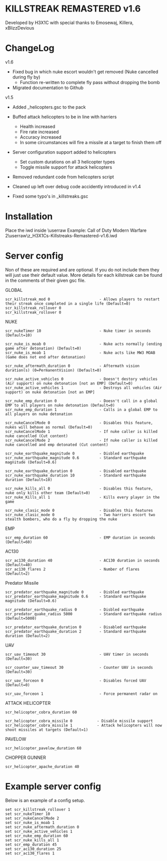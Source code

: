 # KILLSTREAK REMASTERED v1.6
Developed by H3X1C with special thanks to Emosewaj, Killera, xBlizzDevious

# ChangeLog
v1.6
* Fixed bug in which nuke escort wouldn't get removed (Nuke cancelled during fly by) 
  * Function re-written to complete fly pass without dropping the bomb
* Migrated documentation to Github

v1.5
* Added _helicopters.gsc to the pack

* Buffed attack helicopters to be in line with harriers
  * Health increased
  * Fire rate increased
  * Accuracy increased
  * In some circumstances will fire a missile at a target to finish them off

* Server configuration support added to helicopters
  * Set custom durations on all 3 helicopter types
  * Toggle missile support for attack helicopters

* Removed redundant code from helicopters script

* Cleaned up left over debug code accidently introduced in v1.4

* Fixed some typo's in _killstreaks.gsc

# Installation
Place the iwd inside \userraw
Example: Call of Duty Modern Warfare 2\userraw\z_H3X1Cs-Killstreaks-Remastered-v1.6.iwd

# Server config
Non of these are required and are optional. If you do not include them they will just use their default value. More details for each killstreak can be found in the comments of their given gsc file.

GLOBAL
```
scr_killstreak_mod 0                      - Allows players to restart their streak once completed in a single life (Default=0)
scr_killstreak_rollover 0
scr_killstreak_rollover 0
```

NUKE
```
scr_nukeTimer 10                          - Nuke timer in seconds (Default=10)

scr_nuke_is_moab 0                        - Nuke acts normally (ending game after detonation) (Default=0)
scr_nuke_is_moab 1                        - Nuke acts like MW3 MOAB (Game does not end after detonation)

scr_nuke_aftermath_duration 0             - Aftermath vision duration(s) (0=PermanentVision) (Default=0)

scr_nuke_active_vehicles 0                - Doesn't destory vehicles (Air support) on nuke detonation [not an EMP] (Default=0)
scr_nuke_active_vehicles 1                - Destroys all vehicles (Air support) on nuke detonation [not an EMP]

scr_nuke_emp_duration 0                   - Doesn't call in a global EMP to all players on nuke detonation (Default=0)
scr_nuke_emp_duration 1                   - Calls in a global EMP to all players on nuke detonation

scr_nukeCancelMode 0                      - Disables this feature, nukes will behave as normal (Default=0)
scr_nukeCancelMode 1                      - If nuke caller is killed nuke cancelled (Cut content)
scr_nukeCancelMode 2                      - If nuke caller is killed nuke cancelled and emp detonated (Cut content)

scr_nuke_earthquake_magnitude 0           - Disbled earthquake
scr_nuke_earthquake_magnitude 0.6         - Standard earthquake magnitude (Default=0.6)

scr_nuke_earthquake_duration 0            - Disabled earthquake 
scr_nuke_earthquake_duration 10	          - Standard earthquake duration (Default=10)

scr_nuke_kills_all 0                      - Disables this feature, nuke only kills other team (Default=0)
scr_nuke_Kills_all 1                      - Kills every player in the game

scr_nuke_clasic_mode 0                    - Disables this features 
scr_nuke_clasic_mode 0                    - Two harriers escort two stealth bombers, who do a fly by dropping the nuke
```


EMP
```
scr_emp_duration 60                       - EMP duration in seconds (Default=60)
```

AC130
```
scr_ac130_duration 40                     - AC130 duration in seconds (Default=40)
scr_ac130_flares 2                        - Number of flares (Default=2)
```

Predator Missile
```
scr_predator_earthquake_magnitude 0       - Disbled earthquake
scr_predator_earthquake_magnitude 0.6     - Standard earthquake magnitude (Default=0.6)

scr_predator_earthquake_radius 0          - Disbled earthquake
scr_predator_quake_radius 5000            - Standard earthquake radius (Default=5000)

scr_predator_earthquake_duration 0        - Disabled earthquake
scr_predator_earthquake_duration 2        - Standard earthquake duration (Default=2)
```

UAV
```
scr_uav_timeout 30                        - UAV timer in seconds (Default=30)

scr_counter_uav_timeout 30                - Counter UAV in seconds (Default=30)

scr_uav_forceon 0                         - Disables forced UAV (Default=0)

scr_uav_forceon 1                         - Force permanent radar on 
```

ATTACK HELICOPTER
```
scr_helicopter_cobra_duration 60

scr_helicopter_cobra_missile 0           - Disable missile support 
scr_helicopter_cobra_missile 1           - Attack helicopters will now shoot missiles at targets (Default=1)
```

PAVELOW
```
scr_helicopter_pavelow_duration 60
```

CHOPPER GUNNER
```
scr_helicopter_apache_duration 40
```

# Example server config
Below is an example of a config setup.
```
set scr_killstreak_rollover 1
set scr_nukeTimer 10
set scr_nukeCancelMode 2
set scr_nuke_is_moab 1
set scr_nuke_aftermath_duration 0
set scr_nuke_active_vehicles 1
set scr_nuke_emp_duration 60
set scr_nuke_kills_all 1
set scr_emp_duration 45
set scr_ac130_duration 25
set scr_ac130_flares 1
```